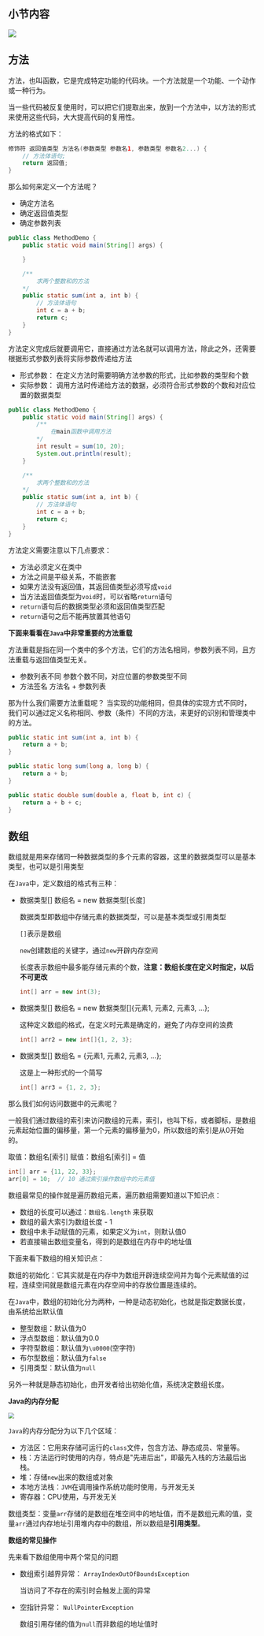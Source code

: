 ## 小节内容

<img src="https://s1.ax1x.com/2020/03/21/8RhXWT.png" />

## 方法

方法，也叫函数，它是完成特定功能的代码块。一个方法就是一个功能、一个动作或一种行为。

当一些代码被反复使用时，可以把它们提取出来，放到一个方法中，以方法的形式来使用这些代码，大大提高代码的复用性。

方法的格式如下：

```java
修饰符 返回值类型 方法名(参数类型 参数名1, 参数类型 参数名2...) {
	// 方法体语句;
	return 返回值;
}
```

那么如何来定义一个方法呢？

- 确定方法名
- 确定返回值类型
- 确定参数列表

```java
public class MethodDemo {
	public static void main(String[] args) {

	}

	/**
		求两个整数和的方法
	*/
	public static sum(int a, int b) {
		// 方法体语句
		int c = a + b;
		return c;
	}
}
```

方法定义完成后就要调用它，直接通过方法名就可以调用方法，除此之外，还需要根据形式参数列表将实际参数传递给方法

- 形式参数： 在定义方法时需要明确方法参数的形式，比如参数的类型和个数
- 实际参数： 调用方法时传递给方法的数据，必须符合形式参数的个数和对应位置的数据类型

```java
public class MethodDemo {
	public static void main(String[] args) {
		/**
			在main函数中调用方法
		*/
		int result = sum(10, 20);
		System.out.println(result);
	}

	/**
		求两个整数和的方法
	*/
	public static sum(int a, int b) {
		// 方法体语句
		int c = a + b;
		return c;
	}
}
```

方法定义需要注意以下几点要求：

- 方法必须定义在类中
- 方法之间是平级关系，不能嵌套
- 如果方法没有返回值，其返回值类型必须写成`void`
- 当方法返回值类型为`void`时，可以省略`return`语句
- `return`语句后的数据类型必须和返回值类型匹配
- `return`语句之后不能再放置其他语句

**下面来看看在`Java`中非常重要的方法重载**

方法重载是指在同一个类中的多个方法，它们的方法名相同，参数列表不同，且方法重载与返回值类型无关。

- 参数列表不同
	参数个数不同，对应位置的参数类型不同
- 方法签名
	方法名 + 参数列表

那为什么我们需要方法重载呢？ 当实现的功能相同，但具体的实现方式不同时，我们可以通过定义名称相同、参数（条件）不同的方法，来更好的识别和管理类中的方法。

```java
public static int sum(int a, int b) {
	return a + b;
}

public static long sum(long a, long b) {
	return a + b;
}

public static double sum(double a, float b, int c) {
	return a + b + c;
}
```

## 数组

数组就是用来存储同一种数据类型的多个元素的容器，这里的数据类型可以是基本类型，也可以是引用类型

在`Java`中，定义数组的格式有三种：

- 数据类型[] 数组名 = new 数据类型[长度]

	数据类型即数组中存储元素的数据类型，可以是基本类型或引用类型

	`[]`表示是数组

	`new`创建数组的关键字，通过`new`开辟内存空间

	长度表示数组中最多能存储元素的个数，**注意：数组长度在定义时指定，以后不可更改**

	```java
	int[] arr = new int(3);
    ```

- 数据类型[] 数组名 = new 数据类型[]{元素1, 元素2, 元素3, ...};

	这种定义数组的格式，在定义时元素是确定的，避免了内存空间的浪费

	```java
	int[] arr2 = new int[]{1, 2, 3};
	```

- 数据类型[] 数组名 = {元素1, 元素2, 元素3, ...};

	这是上一种形式的一个简写

	```java
	int[] arr3 = {1, 2, 3};
	```

那么我们如何访问数据中的元素呢？

一般我们通过数组的索引来访问数组的元素，索引，也叫下标，或者脚标，是数组元素起始位置的偏移量，第一个元素的偏移量为0，所以数组的索引是从0开始的。

取值：数组名[索引]
赋值：数组名[索引] = 值

```java
int[] arr = {11, 22, 33};
arr[0] = 10;  // 10 通过索引操作数组中的元素值
```

数组最常见的操作就是遍历数组元素，遍历数组需要知道以下知识点：

- 数组的长度可以通过：`数组名.length` 来获取
- 数组的最大索引为数组长度 - 1
- 数组中未手动赋值的元素，如果定义为`int`，则默认值0
- 若直接输出数组变量名，得到的是数组在内存中的地址值

下面来看下数组的相关知识点：

数组的初始化：它其实就是在内存中为数组开辟连续空间并为每个元素赋值的过程，连续空间就是数组元素在内存空间中的存放位置是连续的。

在`Java`中，数组的初始化分为两种，一种是动态初始化，也就是指定数据长度，由系统给出默认值

- 整型数组：默认值为0
- 浮点型数组：默认值为0.0
- 字符型数组：默认值为`\u0000`(空字符)
- 布尔型数组：默认值为`false`
- 引用类型：默认值为`null`

另外一种就是静态初始化，由开发者给出初始化值，系统决定数组长度。

**Java的内存分配**

<img src="https://s1.ax1x.com/2020/03/21/8hgRI0.png" style="zoom: 75%" />

`Java`的内存分配分为以下几个区域：

- 方法区：它用来存储可运行的`class`文件，包含方法、静态成员、常量等。
- 栈：方法运行时使用的内存，特点是"先进后出"，即最先入栈的方法最后出栈。
- 堆：存储`new`出来的数组或对象
- 本地方法栈：`JVM`在调用操作系统功能时使用，与开发无关
- 寄存器：CPU使用，与开发无关

数组类型：变量`arr`存储的是数组在堆空间中的地址值，而不是数组元素的值，变量`arr`通过内存地址引用堆内存中的数组，所以数组是**引用类型**。

**数组的常见操作**

先来看下数组使用中两个常见的问题

- 数组索引越界异常： `ArrayIndexOutOfBoundsException`

	当访问了不存在的索引时会触发上面的异常

- 空指针异常： `NullPointerException`

	数组引用存储的值为`null`而非数组的地址值时





